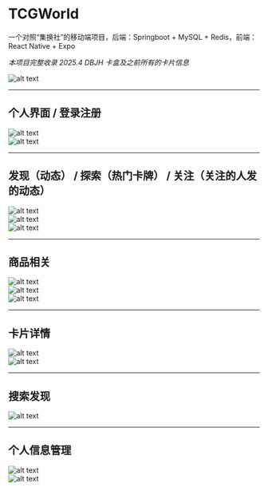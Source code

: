 # TCGWorld
一个对照“集换社”的移动端项目，后端：Springboot + MySQL + Redis，前端：React Native + Expo

*本项目完整收录 2025.4 DBJH 卡盒及之前所有的卡片信息*

![alt text](image/{9082FEAA-D74F-4fcc-8002-E7D451AE7688}.png)

---

## 个人界面 / 登录注册

![alt text](image/{D7A6875E-6995-4bea-AF27-1225CE8E4F53}.png)  
![alt text](image/{C55C5227-0AD1-4322-AE08-617DE91A470E}.png)

---

## 发现（动态） / 探索（热门卡牌） / 关注（关注的人发的动态）

![alt text](image/{D745746A-42AF-46dd-B091-247C802F4B28}.png)  
![alt text](image/{DE22C017-C4C5-4ff7-BF6C-58898FC4BEED}.png)  
![alt text](image/{F73DDC78-1752-419d-A4A0-A424E92386D2}.png)

---

## 商品相关

![alt text](image/{DA362073-976C-4abd-8204-25DA9F57151D}.png)  
![alt text](image/{89504946-942C-449a-96DB-E6F57455384F}.png)  
![alt text](image/{1794D552-CD2A-4cb7-9818-0D3CD4DF3008}.png)

---

## 卡片详情

![alt text](image/{A268B590-CF89-4a75-98AF-C1B8056C9E17}.png)  
![alt text](image/{23A51694-9954-4553-ADF2-27A0F115BF8F}.png)

---

## 搜索发现

![alt text](image/{3A1274CE-78A7-4f64-BBF6-CCCA59DF6434}.png)

---

## 个人信息管理

![alt text](image/{358F246C-5EF9-4bdc-B96C-18F08B7CC985}.png)  
![alt text](image/{407A0E36-1EDC-40b7-ACB4-C82C0F9389FA}.png)
